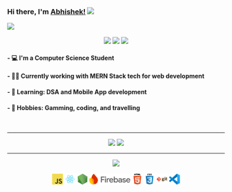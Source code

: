 ### Hi there, I'm [Abhishek!](https://www.instagram.com/Wildfireabhi) <img src="https://github.com/TheDudeThatCode/TheDudeThatCode/blob/master/Assets/wave.gif" width="29px">


![](https://komarev.com/ghpvc/?username=inceptionabhishek&color=blueviolet&label=Profile+Views)
<br />
<p align ='center'>
<img src='https://avataaars.io/?avatarStyle=Circle&topType=ShortHairDreads02&accessoriesType=Prescription01&hairColor=Black&facialHairType=BeardLight&facialHairColor=Auburn&clotheType=ShirtCrewNeck&clotheColor=White&eyeType=Hearts&eyebrowType=SadConcerned&mouthType=Smile&skinColor=DarkBrown'  width="50px"
/>
 <img src='https://avataaars.io/?avatarStyle=Circle&topType=ShortHairDreads02&accessoriesType=Prescription01&hairColor=Black&facialHairType=BeardLight&facialHairColor=Auburn&clotheType=ShirtCrewNeck&clotheColor=White&eyeType=Hearts&eyebrowType=SadConcerned&mouthType=Smile&skinColor=DarkBrown'  width="50px"
/>
 <img src='https://avataaars.io/?avatarStyle=Circle&topType=ShortHairDreads02&accessoriesType=Prescription01&hairColor=Black&facialHairType=BeardLight&facialHairColor=Auburn&clotheType=ShirtCrewNeck&clotheColor=White&eyeType=Hearts&eyebrowType=SadConcerned&mouthType=Smile&skinColor=DarkBrown'  width="50px"
/>
 </p>
 
 
 
#### - 💻‍ I'm a Computer Science Student
#### - 👨‍💻 Currently working with MERN Stack tech for web development
#### - 🎇 Learning: DSA and Mobile App development
#### - 🎨 Hobbies: Gamming, coding, and travelling

<br />


---

<p align="center">
  <img width="400px" src="https://github-readme-stats.vercel.app/api?username=inceptionabhishek&show_icons=true&theme=tokyonight&hide_border=true&bg_color=1F222E" />
  <img width="400px" src="https://github-readme-streak-stats.herokuapp.com?user=inceptionabhishek&theme=gotham&hide_border=true&fire=C77800&ring=DD910B&background=1F222E" />
</p>

---
  
<p align="center">
  <img width="400px" src="https://github-readme-stats.vercel.app/api/top-langs/?username=inceptionabhishek&hide=TeX&layout=compact&theme=tokyonight&hide_border=true&bg_color=1F222E" />
</p>

<p align="center">
<img height="25" src="https://raw.githubusercontent.com/github/explore/80688e429a7d4ef2fca1e82350fe8e3517d3494d/topics/javascript/javascript.png">
<img height="25" src="https://raw.githubusercontent.com/github/explore/80688e429a7d4ef2fca1e82350fe8e3517d3494d/topics/react/react.png">
<img height="25" src="https://raw.githubusercontent.com/github/explore/80688e429a7d4ef2fca1e82350fe8e3517d3494d/topics/nodejs/nodejs.png">
<img src="https://raw.githubusercontent.com/gilbarbara/logos/master/logos/firebase.svg" alt="Firebase" height="25"/>
<img height="25" src="https://raw.githubusercontent.com/github/explore/80688e429a7d4ef2fca1e82350fe8e3517d3494d/topics/html/html.png">
<img height="25" src="https://raw.githubusercontent.com/github/explore/80688e429a7d4ef2fca1e82350fe8e3517d3494d/topics/css/css.png">
<img height="25" src="https://raw.githubusercontent.com/github/explore/80688e429a7d4ef2fca1e82350fe8e3517d3494d/topics/git/git.png">
<img height="25" src="https://raw.githubusercontent.com/github/explore/80688e429a7d4ef2fca1e82350fe8e3517d3494d/topics/visual-studio-code/visual-studio-code.png" />
</p>


